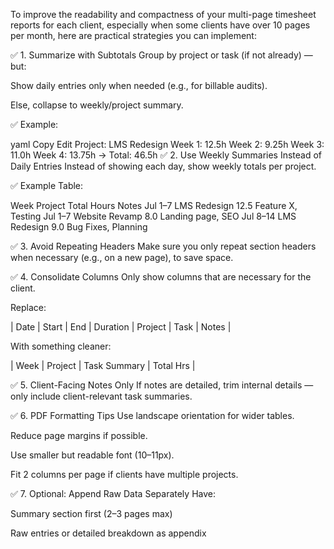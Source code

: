 To improve the readability and compactness of your multi-page timesheet reports for each client, especially when some clients have over 10 pages per month, here are practical strategies you can implement:

✅ 1. Summarize with Subtotals
Group by project or task (if not already) — but:

Show daily entries only when needed (e.g., for billable audits).

Else, collapse to weekly/project summary.

✅ Example:

yaml
Copy
Edit
Project: LMS Redesign
  Week 1: 12.5h
  Week 2: 9.25h
  Week 3: 11.0h
  Week 4: 13.75h
  → Total: 46.5h
✅ 2. Use Weekly Summaries Instead of Daily Entries
Instead of showing each day, show weekly totals per project.

✅ Example Table:

Week	Project	Total Hours	Notes
Jul 1–7	LMS Redesign	12.5	Feature X, Testing
Jul 1–7	Website Revamp	8.0	Landing page, SEO
Jul 8–14	LMS Redesign	9.0	Bug Fixes, Planning

✅ 3. Avoid Repeating Headers
Make sure you only repeat section headers when necessary (e.g., on a new page), to save space.

✅ 4. Consolidate Columns
Only show columns that are necessary for the client.

Replace:

| Date | Start | End | Duration | Project | Task | Notes |

With something cleaner:

| Week | Project | Task Summary | Total Hrs |

✅ 5. Client-Facing Notes Only
If notes are detailed, trim internal details — only include client-relevant task summaries.

✅ 6. PDF Formatting Tips
Use landscape orientation for wider tables.

Reduce page margins if possible.

Use smaller but readable font (10–11px).

Fit 2 columns per page if clients have multiple projects.

✅ 7. Optional: Append Raw Data Separately
Have:

Summary section first (2–3 pages max)

Raw entries or detailed breakdown as appendix